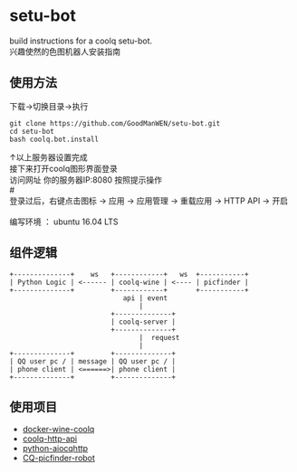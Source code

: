 # setu-bot
build instructions for a coolq setu-bot. <br>
兴趣使然的色图机器人安装指南

## 使用方法
下载->切换目录->执行
```
git clone https://github.com/GoodManWEN/setu-bot.git
cd setu-bot
bash coolq.bot.install
```
↑以上服务器设置完成 <br>
接下来打开coolq图形界面登录 <br>
访问网址 你的服务器IP:8080 按照提示操作 <br>
\# <br>
登录过后，右键点击图标 -> 应用 -> 应用管理 -> 重载应用 -> HTTP API -> 开启 <br>
<br>
编写环境 ： ubuntu 16.04 LTS

## 组件逻辑
```
+--------------+    ws   +------------+   ws  +-----------+
| Python Logic | <------ | coolq-wine | <---- | picfinder | 
+--------------+         +------------+       +-----------+
                            api | event
                                |
                         +--------------+
                         | coolq-server |
                         +--------------+    
                                |  request
                                |
+--------------+         +--------------+
| QQ user pc / | message | QQ user pc / |
| phone client | <======>| phone client |
+--------------+         +--------------+
```

## 使用项目
- [docker-wine-coolq](https://github.com/CoolQ/docker-wine-coolq)
- [coolq-http-api](https://github.com/richardchien/coolq-http-api)
- [python-aiocqhttp](https://github.com/richardchien/python-aiocqhttp)
- [CQ-picfinder-robot](https://github.com/Tsuk1ko/CQ-picfinder-robot)

